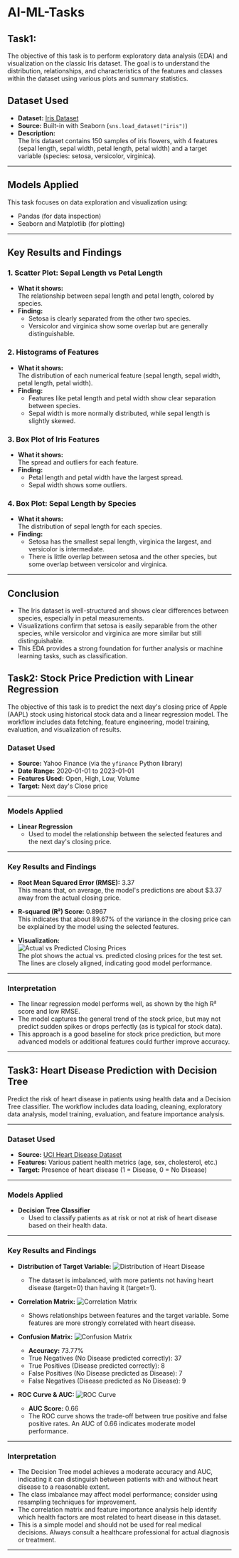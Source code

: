 # AI-ML-Tasks

## Task1:
The objective of this task is to perform exploratory data analysis (EDA) and visualization on the classic Iris dataset. The goal is to understand the distribution, relationships, and characteristics of the features and classes within the dataset using various plots and summary statistics.

## Dataset Used
- **Dataset:** [Iris Dataset](https://en.wikipedia.org/wiki/Iris_flower_data_set)
- **Source:** Built-in with Seaborn (`sns.load_dataset("iris")`)
- **Description:**  
  The Iris dataset contains 150 samples of iris flowers, with 4 features (sepal length, sepal width, petal length, petal width) and a target variable (species: setosa, versicolor, virginica).

---

## Models Applied
  This task focuses on data exploration and visualization using:
  - Pandas (for data inspection)
  - Seaborn and Matplotlib (for plotting)
---

## Key Results and Findings

### 1. **Scatter Plot: Sepal Length vs Petal Length**
- **What it shows:**  
  The relationship between sepal length and petal length, colored by species.
- **Finding:**  
  - Setosa is clearly separated from the other two species.
  - Versicolor and virginica show some overlap but are generally distinguishable.

### 2. **Histograms of Features**
- **What it shows:**  
  The distribution of each numerical feature (sepal length, sepal width, petal length, petal width).
- **Finding:**  
  - Features like petal length and petal width show clear separation between species.
  - Sepal width is more normally distributed, while sepal length is slightly skewed.

### 3. **Box Plot of Iris Features**
- **What it shows:**  
  The spread and outliers for each feature.
- **Finding:**  
  - Petal length and petal width have the largest spread.
  - Sepal width shows some outliers.

### 4. **Box Plot: Sepal Length by Species**
- **What it shows:**  
  The distribution of sepal length for each species.
- **Finding:**  
  - Setosa has the smallest sepal length, virginica the largest, and versicolor is intermediate.
  - There is little overlap between setosa and the other species, but some overlap between versicolor and virginica.

---

## Conclusion

- The Iris dataset is well-structured and shows clear differences between species, especially in petal measurements.
- Visualizations confirm that setosa is easily separable from the other species, while versicolor and virginica are more similar but still distinguishable.
- This EDA provides a strong foundation for further analysis or machine learning tasks, such as classification.

## Task2: Stock Price Prediction with Linear Regression
The objective of this task is to predict the next day's closing price of Apple (AAPL) stock using historical stock data and a linear regression model. The workflow includes data fetching, feature engineering, model training, evaluation, and visualization of results.


### Dataset Used

- **Source:** Yahoo Finance (via the `yfinance` Python library)
- **Date Range:** 2020-01-01 to 2023-01-01
- **Features Used:** Open, High, Low, Volume
- **Target:** Next day's Close price

---

### Models Applied

- **Linear Regression**
  - Used to model the relationship between the selected features and the next day's closing price.

---

### Key Results and Findings

- **Root Mean Squared Error (RMSE):** 3.37  
  This means that, on average, the model's predictions are about $3.37 away from the actual closing price.

- **R-squared (R²) Score:** 0.8967  
  This indicates that about 89.67% of the variance in the closing price can be explained by the model using the selected features.

- **Visualization:**  
  ![Actual vs Predicted Closing Prices](attachment:image1.png)  
  The plot shows the actual vs. predicted closing prices for the test set. The lines are closely aligned, indicating good model performance.

---

### Interpretation

- The linear regression model performs well, as shown by the high R² score and low RMSE.
- The model captures the general trend of the stock price, but may not predict sudden spikes or drops perfectly (as is typical for stock data).
- This approach is a good baseline for stock price prediction, but more advanced models or additional features could further improve accuracy.

---

## Task3:  Heart Disease Prediction with Decision Tree

Predict the risk of heart disease in patients using health data and a Decision Tree classifier. The workflow includes data loading, cleaning, exploratory data analysis, model training, evaluation, and feature importance analysis.

---

### Dataset Used

- **Source:** [UCI Heart Disease Dataset](https://storage.googleapis.com/download.tensorflow.org/data/heart.csv)
- **Features:** Various patient health metrics (age, sex, cholesterol, etc.)
- **Target:** Presence of heart disease (1 = Disease, 0 = No Disease)

---

### Models Applied

- **Decision Tree Classifier**
  - Used to classify patients as at risk or not at risk of heart disease based on their health data.

---

### Key Results and Findings

- **Distribution of Target Variable:**
  ![Distribution of Heart Disease](attachment:image1.png)
  - The dataset is imbalanced, with more patients not having heart disease (target=0) than having it (target=1).

- **Correlation Matrix:**
  ![Correlation Matrix](attachment:image2.png)
  - Shows relationships between features and the target variable. Some features are more strongly correlated with heart disease.

- **Confusion Matrix:**
  ![Confusion Matrix](attachment:image3.png)
  - **Accuracy:** 73.77%
  - True Negatives (No Disease predicted correctly): 37
  - True Positives (Disease predicted correctly): 8
  - False Positives (No Disease predicted as Disease): 7
  - False Negatives (Disease predicted as No Disease): 9

- **ROC Curve & AUC:**
  ![ROC Curve](attachment:image4.png)
  - **AUC Score:** 0.66
  - The ROC curve shows the trade-off between true positive and false positive rates. An AUC of 0.66 indicates moderate model performance.

---

### Interpretation

- The Decision Tree model achieves a moderate accuracy and AUC, indicating it can distinguish between patients with and without heart disease to a reasonable extent.
- The class imbalance may affect model performance; consider using resampling techniques for improvement.
- The correlation matrix and feature importance analysis help identify which health factors are most related to heart disease in this dataset.
- This is a simple model and should not be used for real medical decisions. Always consult a healthcare professional for actual diagnosis or treatment.

---
